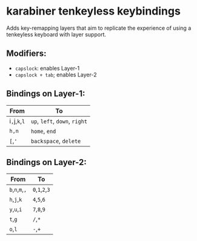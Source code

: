 # karabiner tenkeyless keybindings

Adds key-remapping layers that aim to replicate the experience of using a tenkeyless keyboard with layer support.

## Modifiers:

- `capslock`: enables Layer-1
- `capslock + tab`; enables Layer-2

## Bindings on Layer-1:

|From         |To                            |
|-------------|------------------------------|
|i`,`j,`k`,`l`| `up`, `left`, `down`, `right`|
|`h,n`        | `home`, `end`                |
|`[`,`'`      | `backspace`, `delete`        |

## Bindings on Layer-2:


|From           |To                            |
|---------------|------------------------------|
|`b`,`n`,`m`,`,`| `0`,`1`,`2`,`3`              |
|`h`,`j`,`k`    | `4`,`5`,`6`                  |
|`y`,`u`,`i`    | `7`,`8`,`9`                  |
|`t`,`g`        | `/`,`*`                      |
|`o`,`l`        | `-`,`+`                      |

